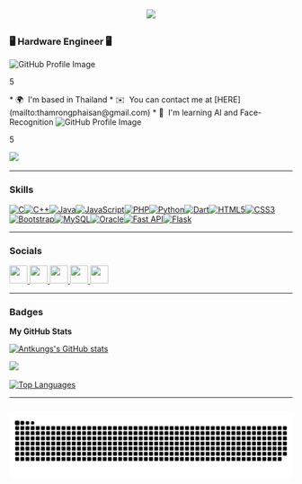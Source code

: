 <h1 align="center">
    <img src="https://readme-typing-svg.herokuapp.com/?font=Righteous&size=35&center=true&vCenter=true&width=500&height=70&duration=4000&lines=Hi+There!+👋;I'm+Thamrong!;" />
</h1>

<h3 align="left">🖥️ Hardware Engineer 🖥️</h3>

<img src="https://user-images.githubusercontent.com/74038190/212257465-7ce8d493-cac5-494e-982a-5a9deb852c4b.gif" alt="GitHub Profile Image" />
<p>5</p>
* 🌍  I'm based in Thailand
* ✉️  You can contact me at [HERE](mailto:thamrongphaisan@gmail.com)
* 🧠  I'm learning AI and Face-Recognition
<img src="https://user-images.githubusercontent.com/74038190/212257465-7ce8d493-cac5-494e-982a-5a9deb852c4b.gif" alt="GitHub Profile Image" />
<p>5</p>
<a href="https://www.github.com/Antkungs" target="_blank" rel="noreferrer"><img
src="https://img.shields.io/github/followers/Antkungs?logo=github&style=for-the-badge&color=0891b2&labelColor=1c1917" /></a>

-----------------

### Skills


<p align="left">
<a href="https://docs.microsoft.com/en-us/cpp/?view=msvc-170" target="_blank" rel="noreferrer"><img src="https://raw.githubusercontent.com/danielcranney/readme-generator/main/public/icons/skills/c-colored.svg" width="36" height="36" alt="C" /></a><a href="https://docs.microsoft.com/en-us/cpp/?view=msvc-170" target="_blank" rel="noreferrer"><img src="https://raw.githubusercontent.com/danielcranney/readme-generator/main/public/icons/skills/cplusplus-colored.svg" width="36" height="36" alt="C++" /></a><a href="https://www.oracle.com/java/" target="_blank" rel="noreferrer"><img src="https://raw.githubusercontent.com/danielcranney/readme-generator/main/public/icons/skills/java-colored.svg" width="36" height="36" alt="Java" /></a><a href="https://developer.mozilla.org/en-US/docs/Web/JavaScript" target="_blank" rel="noreferrer"><img src="https://raw.githubusercontent.com/danielcranney/readme-generator/main/public/icons/skills/javascript-colored.svg" width="36" height="36" alt="JavaScript" /></a><a href="https://www.php.net/" target="_blank" rel="noreferrer"><img src="https://raw.githubusercontent.com/danielcranney/readme-generator/main/public/icons/skills/php-colored.svg" width="36" height="36" alt="PHP" /></a><a href="https://www.python.org/" target="_blank" rel="noreferrer"><img src="https://raw.githubusercontent.com/danielcranney/readme-generator/main/public/icons/skills/python-colored.svg" width="36" height="36" alt="Python" /></a><a href="https://dart.dev/" target="_blank" rel="noreferrer"><img src="https://raw.githubusercontent.com/danielcranney/readme-generator/main/public/icons/skills/dart-colored.svg" width="36" height="36" alt="Dart" /></a><a href="https://developer.mozilla.org/en-US/docs/Glossary/HTML5" target="_blank" rel="noreferrer"><img src="https://raw.githubusercontent.com/danielcranney/readme-generator/main/public/icons/skills/html5-colored.svg" width="36" height="36" alt="HTML5" /></a><a href="https://www.w3.org/TR/CSS/#css" target="_blank" rel="noreferrer"><img src="https://raw.githubusercontent.com/danielcranney/readme-generator/main/public/icons/skills/css3-colored.svg" width="36" height="36" alt="CSS3" /></a><a href="https://getbootstrap.com/" target="_blank" rel="noreferrer"><img src="https://raw.githubusercontent.com/danielcranney/readme-generator/main/public/icons/skills/bootstrap-colored.svg" width="36" height="36" alt="Bootstrap" /></a><a href="https://www.mysql.com/" target="_blank" rel="noreferrer"><img src="https://raw.githubusercontent.com/danielcranney/readme-generator/main/public/icons/skills/mysql-colored.svg" width="36" height="36" alt="MySQL" /></a><a href="https://www.oracle.com/uk/index.html" target="_blank" rel="noreferrer"><img src="https://raw.githubusercontent.com/danielcranney/readme-generator/main/public/icons/skills/oracle-colored.svg" width="36" height="36" alt="Oracle" /></a><a href="https://fastapi.tiangolo.com/" target="_blank" rel="noreferrer"><img src="https://raw.githubusercontent.com/danielcranney/readme-generator/main/public/icons/skills/fastapi-colored.svg" width="36" height="36" alt="Fast API" /></a><a href="https://flask.palletsprojects.com/en/2.0.x/" target="_blank" rel="noreferrer"><img src="https://raw.githubusercontent.com/danielcranney/readme-generator/main/public/icons/skills/flask-colored.svg" width="36" height="36" alt="Flask" /></a>
</p>

-----------------

### Socials

<p align="left"> <a href="https://discord.com/users/antkung" target="_blank" rel="noreferrer"> <picture> <source media="(prefers-color-scheme: dark)" srcset="https://raw.githubusercontent.com/danielcranney/readme-generator/main/public/icons/socials/discord-dark.svg" /> <source media="(prefers-color-scheme: light)" srcset="https://raw.githubusercontent.com/danielcranney/readme-generator/main/public/icons/socials/discord.svg" /> <img src="https://raw.githubusercontent.com/danielcranney/readme-generator/main/public/icons/socials/discord.svg" width="32" height="32" /> </picture> </a> <a href="https://www.facebook.com/ant kung" target="_blank" rel="noreferrer"> <picture> <source media="(prefers-color-scheme: dark)" srcset="https://raw.githubusercontent.com/danielcranney/readme-generator/main/public/icons/socials/facebook-dark.svg" /> <source media="(prefers-color-scheme: light)" srcset="https://raw.githubusercontent.com/danielcranney/readme-generator/main/public/icons/socials/facebook.svg" /> <img src="https://raw.githubusercontent.com/danielcranney/readme-generator/main/public/icons/socials/facebook.svg" width="32" height="32" /> </picture> </a> <a href="https://www.github.com/Antkungs" target="_blank" rel="noreferrer"> <picture> <source media="(prefers-color-scheme: dark)" srcset="https://raw.githubusercontent.com/danielcranney/readme-generator/main/public/icons/socials/github-dark.svg" /> <source media="(prefers-color-scheme: light)" srcset="https://raw.githubusercontent.com/danielcranney/readme-generator/main/public/icons/socials/github.svg" /> <img src="https://raw.githubusercontent.com/danielcranney/readme-generator/main/public/icons/socials/github.svg" width="32" height="32" /> </picture> </a> <a href="http://www.instagram.com/antkungg" target="_blank" rel="noreferrer"> <picture> <source media="(prefers-color-scheme: dark)" srcset="https://raw.githubusercontent.com/danielcranney/readme-generator/main/public/icons/socials/instagram-dark.svg" /> <source media="(prefers-color-scheme: light)" srcset="https://raw.githubusercontent.com/danielcranney/readme-generator/main/public/icons/socials/instagram.svg" /> <img src="https://raw.githubusercontent.com/danielcranney/readme-generator/main/public/icons/socials/instagram.svg" width="32" height="32" /> </picture> </a> <a href="https://www.youtube.com/@theant GT" target="_blank" rel="noreferrer"> <picture> <source media="(prefers-color-scheme: dark)" srcset="https://raw.githubusercontent.com/danielcranney/readme-generator/main/public/icons/socials/youtube-dark.svg" /> <source media="(prefers-color-scheme: light)" srcset="https://raw.githubusercontent.com/danielcranney/readme-generator/main/public/icons/socials/youtube.svg" /> <img src="https://user-images.githubusercontent.com/74038190/235294015-47144047-25ab-417c-af1b-6746820a20ff.gif" width="32" height="32" /> </picture> </a></p>

-----------------

### Badges

<b>My GitHub Stats</b>

<a href="http://www.github.com/Antkungs"><img src="https://github-readme-stats.vercel.app/api?username=Antkungs&show_icons=true&hide=&count_private=true&title_color=22c55e&text_color=ffffff&icon_color=0891b2&bg_color=1c1917&hide_border=true&show_icons=true" alt="Antkungs's GitHub stats" /></a>

<a href="http://www.github.com/Antkungs"><img src="https://github-readme-streak-stats.herokuapp.com/?user=Antkungs&stroke=ffffff&background=1c1917&ring=22c55e&fire=22c55e&currStreakNum=ffffff&currStreakLabel=22c55e&sideNums=ffffff&sideLabels=ffffff&dates=ffffff&hide_border=true" /></a>

<a href="https://github.com/Antkungs" align="left"><img src="https://github-readme-stats.vercel.app/api/top-langs/?username=Antkungs&langs_count=10&title_color=22c55e&text_color=ffffff&icon_color=0891b2&bg_color=1c1917&hide_border=true&locale=en&custom_title=Top%20%Languages" alt="Top Languages" /></a>

-----------------
<div align="center">
  <br>
  <img alt="snake eating my contributions" src="https://raw.githubusercontent.com/salesp07/salesp07/output/github-contribution-grid-snake.svg" />
  
  <br/><br/><br/>
</div>
